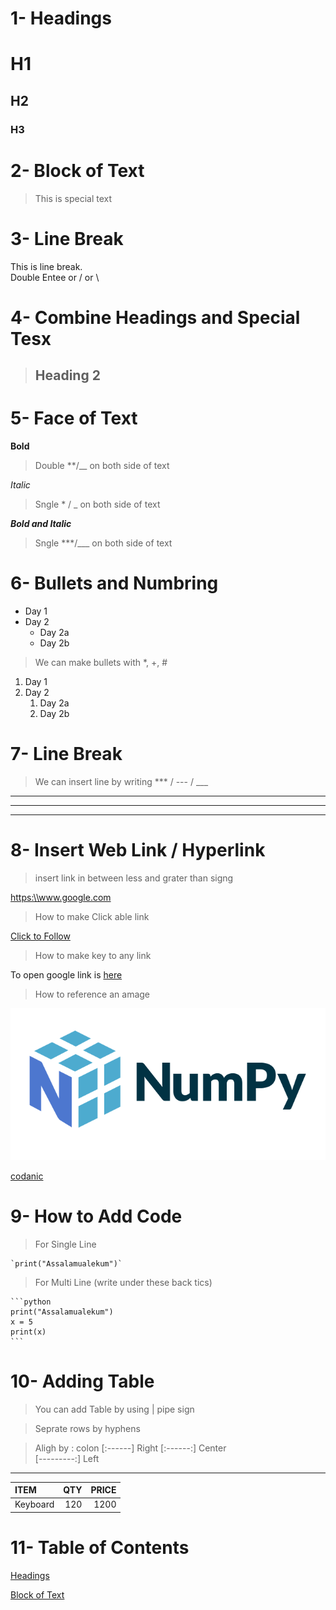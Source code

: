 # 1- Headings

# H1
## H2
### H3


# 2- Block of Text

> This is special text

# 3- Line Break
This is line break.\
Double Entee or / or \


# 4- Combine Headings and Special Tesx

> ## Heading 2

# 5- Face of Text

**Bold**

> Double **/__  on both side of text

*Italic*

> Sngle * / _ on both side of text

***Bold and Italic***

> Sngle ***/___ on both side of text

# 6- Bullets and Numbring

- Day 1
- Day 2
    - Day 2a
    - Day 2b

> We can make bullets with *, +, #
1. Day 1
2. Day 2
    1. Day 2a
    2. Day 2b

# 7- Line Break

> We can insert line by writing *** / --- / ___
***
---
___
# 8- Insert Web Link / Hyperlink

> insert link in between less and grater than signg

<https:\\www.google.com>
> How to make Click able link

[Click to Follow](https:\\www.google.com)

> How to make key to any link

[google]:https:\\www.google.com

To open google link is [here][google]

> How to reference an amage

![QR](np.svg)

<!--   [Youy reference](image path) to show image give '!' -->
[codanic](https://youtu.be/ltWj3GQ7tw0)

# 9- How to Add Code

> For Single Line

    `print("Assalamualekum")`

> For Multi Line (write under these back tics)

    ```python
    print("Assalamualekum")
    x = 5
    print(x)
    ```
# 10- Adding Table

> You can add Table by using | pipe sign

> Seprate rows by hyphens

> Aligh by : colon [:------] Right  [:------:] Center\
    [---------:] Left

--------------------------------------------
|    ITEM     |   QTY      |     PRICE     |
|:------------|-----------:|--------------:|
|Keyboard     |120         |1200           |

# 11- Table of Contents

[Headings](#1--headings)

[Block of Text](#2--block-of-text)
